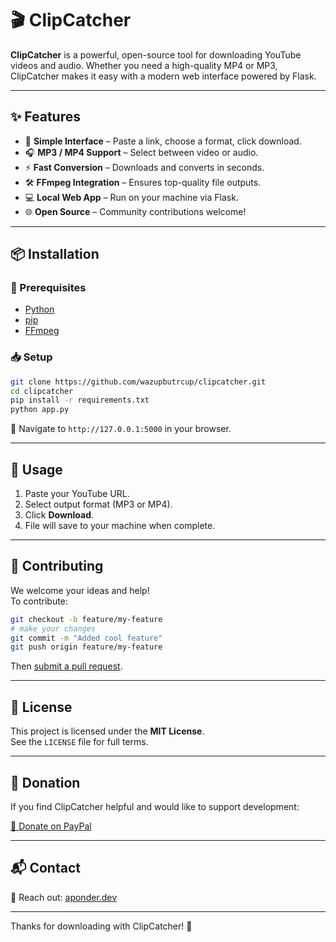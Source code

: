 # 🎬 ClipCatcher

**ClipCatcher** is a powerful, open-source tool for downloading YouTube videos and audio. Whether you need a high-quality MP4 or MP3, ClipCatcher makes it easy with a modern web interface powered by Flask.

---

## ✨ Features

- 🎯 **Simple Interface** – Paste a link, choose a format, click download.
- 🎧 **MP3 / MP4 Support** – Select between video or audio.
- ⚡ **Fast Conversion** – Downloads and converts in seconds.
- 🛠️ **FFmpeg Integration** – Ensures top-quality file outputs.
- 💻 **Local Web App** – Run on your machine via Flask.
- 🌐 **Open Source** – Community contributions welcome!

---

## 📦 Installation

### 🔧 Prerequisites

- [Python](https://www.python.org/downloads/)
- [pip](https://pip.pypa.io/en/stable/installation/)
- [FFmpeg](https://ffmpeg.org/download.html)

### 📥 Setup

```bash
git clone https://github.com/wazupbutrcup/clipcatcher.git
cd clipcatcher
pip install -r requirements.txt
python app.py
```

🔗 Navigate to `http://127.0.0.1:5000` in your browser.

---

## 🚀 Usage

1. Paste your YouTube URL.
2. Select output format (MP3 or MP4).
3. Click **Download**.
4. File will save to your machine when complete.

---

## 🤝 Contributing

We welcome your ideas and help!  
To contribute:

```bash
git checkout -b feature/my-feature
# make your changes
git commit -m "Added cool feature"
git push origin feature/my-feature
```

Then [submit a pull request](https://github.com/APonder-Dev/clipcatcher/pulls).

---

## 📝 License

This project is licensed under the **MIT License**.  
See the `LICENSE` file for full terms.

---

## 💖 Donation

If you find ClipCatcher helpful and would like to support development:

[💸 Donate on PayPal](https://www.paypal.com/donate/?business=6TUCF33LPY9K2&no_recurring=0&item_name=Development+and+Coding+Features&currency_code=USD)

---

## 📬 Contact

📧 Reach out: [aponder.dev](mailto:Anthony@Aponder.dev)

---

Thanks for downloading with ClipCatcher! 🎉
